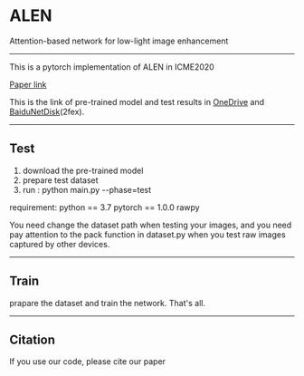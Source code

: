 # ALEN
Attention-based network for low-light image enhancement

---

This is a pytorch implementation of ALEN in ICME2020

[Paper link](https://ieeexplore.ieee.org/stamp/stamp.jsp?tp=&arnumber=9102774)

This is the link of pre-trained model and test results in [OneDrive](https://1drv.ms/u/s!ArN5fsqvewP_gn-9aXHBTnIn9UuM?e=UofBNZ) and [BaiduNetDisk](https://pan.baidu.com/s/1nCxNIllzcF0FxCKf4MoXvg)(2fex).

---

## Test
1. download the pre-trained model
2. prepare test dataset
3. run : python main.py --phase=test

requirement: 
python == 3.7 
pytorch == 1.0.0
rawpy

You need change the dataset path when testing your images, and you need pay attention to the pack function in dataset.py when you test raw images captured by other devices.

---

## Train

prapare the dataset and train the network. That's all.

---

## Citation
If you use our code, please cite our paper




